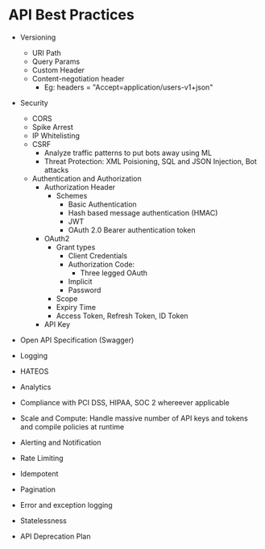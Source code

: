 # API Best Practices

- Versioning
	- URI Path
	- Query Params
	- Custom Header
	- Content-negotiation header
		- Eg: headers = "Accept=application/users-v1+json"

- Security
    - CORS
	- Spike Arrest
	- IP Whitelisting
	- CSRF
        - Analyze traffic patterns to put bots away using ML
        - Threat Protection: XML Poisioning, SQL and JSON Injection, Bot attacks
	- Authentication and Authorization
		- Authorization Header
			- Schemes
				- Basic Authentication
				- Hash based message authentication (HMAC)
				- JWT
				- OAuth 2.0 Bearer authentication token
		- OAuth2
			- Grant types 
				- Client Credentials
				- Authorization Code:
					- Three legged OAuth
				- Implicit
				- Password
			- Scope
			- Expiry Time
			- Access Token, Refresh Token, ID Token	
		- API Key
- Open API Specification (Swagger)
- Logging
- HATEOS
- Analytics
- Compliance with PCI DSS, HIPAA, SOC 2 whereever applicable
- Scale and Compute: Handle massive number of API keys and tokens and compile policies at runtime
- Alerting and Notification
- Rate Limiting
- Idempotent
- Pagination
- Error and exception logging
- Statelessness
- API Deprecation Plan
